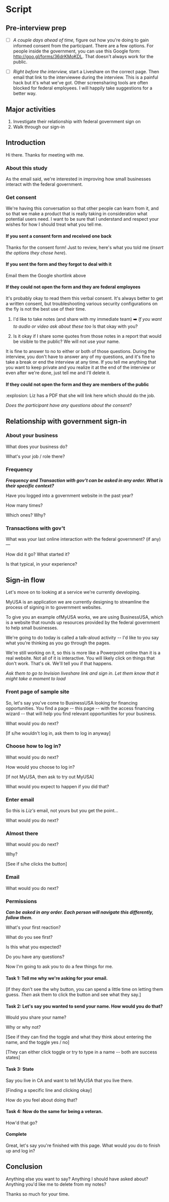 # Script

## Pre-interview prep

- [ ] *A couple days ahead of time,* figure out how you're doing to gain informed consent from the participant. There are a few options. For people inside the government, you can use this Google form: http://goo.gl/forms/36drKMoKDL. That doesn't always work for the public.  
 
- [ ] *Right before the interview,* start a Liveshare on the correct page. Then email that link to the interviewee during the interview. This is a painful hack but it's what we've got. Other screensharing tools are often blocked for federal employees. I will happily take suggestions for a better way.

## Major activities
1. Investigate their relationship with federal government sign on
2. Walk through our sign-in

## Introduction

Hi there. Thanks for meeting with me. 

### About this study

As the email said, we're interested in improving how small businesses interact with the federal government. 

### Get consent

We're having this conversation so that other people can learn from it, and so that we make a product that is really taking in consideration what potential users need. I want to be sure that I understand and respect your wishes for how I should treat what you tell me.

#### If you sent a consent form and received one back 
Thanks for the consent form! Just to review, here's what you told me (_insert the options they chose here_). 

#### If you sent the form and they forgot to deal with it
Email them the Google shortlink above

#### If they could not open the form and they are federal employees

It's probably okay to read them this verbal consent. It's always better to get a written consent, but troubleshooting various security configurations on the fly is not the best use of their time. 

1. I'd like to take notes (and share with my immediate team) :arrow_right: _If you want to audio or video ask about these too_ Is that okay with you?

2. Is it okay if I share some quotes from those notes in a report that would be visible to the public? We will not use your name. 

It is fine to answer to no to either or both of those questions. During the interview, you don't have to answer any of my questions, and it's fine to take a break or end the interview at any time. If you tell me anything that you want to keep private and you realize it at the end of the interview or even after we're done, just tell me and I'll delete it. 

#### If they could not open the form and they are members of the public

:explosion: Liz has a PDF that she will link here which should do the job. 

_Does the participant have any questions about the consent?_

## Relationship with government sign-in

### About your business

What does your business do?

What's your job / role there? 

### Frequency  
_**Frequency and Transaction with gov't can be asked in any order. What is their specific context?**_

Have you logged into a government website in the past year?

How many times? 

Which ones? Why?

### Transactions with gov't

What was your last online interaction with the federal government? (if any) — 

How did it go? What started it? 

Is that typical, in your experience? 

## Sign-in flow

Let's move on to looking at a service we're currently developing. 

MyUSA is an application we are currently designing to streamline the process of signing in to government websites.

To give you an example ofMyUSA works, we are using BusinessUSA, which is a website that rounds up resources provided by the federal government to help small businesses. 

We're going to do today is called a talk-aloud activity -- I'd like to you say what you're thinking as you go through the pages.

We're still working on it, so this is more like a Powerpoint online than it is a real website. Not all of it is interactive. You will likely click on things that don't work. That's ok. We'll tell you if that happens. 

_Ask them to go to Invision liveshare link and sign in. Let them know that it might take a moment to load_  

### Front page of sample site

So, let's say you've come to BusinessUSA looking for financing opportunities. You find a page -- this page --  with the access financing wizard -- that will help you find relevant opportunities for your business. 

What would you do next? 

[If s/he wouldn't log in, ask them to log in anyway]

### Choose how to log in? 

What would you do next?

How would you choose to log in? 

[If not MyUSA, then ask to try out MyUSA]

What would you expect to happen if you did that? 

### Enter email

So this is _Liz's_ email, not yours but you get the point...

What would you do next? 

### Almost there

What would you do next? 

Why? 

[See if s/he clicks the button]

### Email

What would you do next?

### Permissions 

_**Can be asked in any order. Each person will navigate this differently, follow them.**_

What's your first reaction? 

What do you see first? 

Is this what you expected?

Do you have any questions? 

Now I'm going to ask you to do a few things for me. 

#### Task 1: Tell me why we're asking for your email.

[If they don't see the why button, you can spend a little time on letting them guess. _Then_ ask them to click the button and see what they say.] 

#### Task 2: Let's say you wanted to send your name. How would you do that? 

Would you share your name? 

Why or why not?

[See if they can find the toggle and what they think about entering the name, and the toggle yes / no]

[They can either click toggle or try to type in a name -- both are success states]

#### Task 3: State

Say you live in CA and want to tell MyUSA that you live there.

[Finding a specific line and clicking okay]

How do you feel about doing that? 

#### Task 4: Now do the same for being a veteran. 

How'd that go? 

#### Complete

Great, let's say you're finished with this page. What would you do to finish up and log in?

## Conclusion

Anything else you want to say? Anything I should have asked about? Anything you'd like me to delete from my notes?

Thanks so much for your time. 

